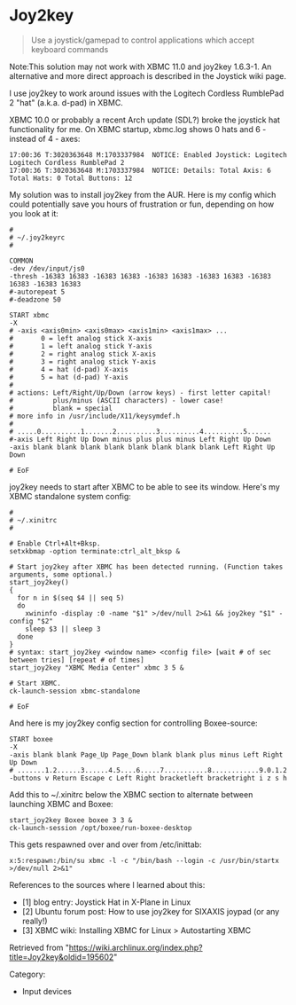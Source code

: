 Joy2key
=======

> Use a joystick/gamepad to control applications which accept keyboard commands

Note:This solution may not work with XBMC 11.0 and joy2key 1.6.3-1. An
alternative and more direct approach is described in the Joystick wiki
page.

  
 I use joy2key to work around issues with the Logitech Cordless
RumblePad 2 "hat" (a.k.a. d-pad) in XBMC.

XBMC 10.0 or probably a recent Arch update (SDL?) broke the joystick hat
functionality for me. On XBMC startup, xbmc.log shows 0 hats and 6 -
instead of 4 - axes:

    17:00:36 T:3020363648 M:1703337984  NOTICE: Enabled Joystick: Logitech Logitech Cordless RumblePad 2
    17:00:36 T:3020363648 M:1703337984  NOTICE: Details: Total Axis: 6 Total Hats: 0 Total Buttons: 12

  
 My solution was to install joy2key from the AUR. Here is my config
which could potentially save you hours of frustration or fun, depending
on how you look at it:

    #
    # ~/.joy2keyrc
    #

    COMMON
    -dev /dev/input/js0
    -thresh -16383 16383 -16383 16383 -16383 16383 -16383 16383 -16383 16383 -16383 16383
    #-autorepeat 5
    #-deadzone 50

    START xbmc
    -X
    # -axis <axis0min> <axis0max> <axis1min> <axis1max> ...
    #       0 = left analog stick X-axis
    #       1 = left analog stick Y-axis
    #       2 = right analog stick X-axis
    #       3 = right analog stick Y-axis
    #       4 = hat (d-pad) X-axis
    #       5 = hat (d-pad) Y-axis
    #
    # actions: Left/Right/Up/Down (arrow keys) - first letter capital!
    #          plus/minus (ASCII characters) - lower case!
    #          blank = special
    # more info in /usr/include/X11/keysymdef.h
    #
    # .....0..........1.......2..........3..........4..........5......
    #-axis Left Right Up Down minus plus plus minus Left Right Up Down
    -axis blank blank blank blank blank blank blank blank Left Right Up Down

    # EoF

  
 joy2key needs to start after XBMC to be able to see its window. Here's
my XBMC standalone system config:

    #
    # ~/.xinitrc
    #

    # Enable Ctrl+Alt+Bksp.
    setxkbmap -option terminate:ctrl_alt_bksp &

    # Start joy2key after XBMC has been detected running. (Function takes arguments, some optional.)
    start_joy2key()
    {
      for n in $(seq $4 || seq 5)
      do
        xwininfo -display :0 -name "$1" >/dev/null 2>&1 && joy2key "$1" -config "$2"
        sleep $3 || sleep 3
      done
    }
    # syntax: start_joy2key <window name> <config file> [wait # of sec between tries] [repeat # of times]
    start_joy2key "XBMC Media Center" xbmc 3 5 &

    # Start XBMC.
    ck-launch-session xbmc-standalone

    # EoF

  
 And here is my joy2key config section for controlling Boxee-source:

    START boxee
    -X
    -axis blank blank Page_Up Page_Down blank blank plus minus Left Right Up Down
    # .......1.2......3......4.5....6.....7...........8............9.0.1.2
    -buttons v Return Escape c Left Right bracketleft bracketright i z s h

  
 Add this to ~/.xinitrc below the XBMC section to alternate between
launching XBMC and Boxee:

    start_joy2key Boxee boxee 3 3 &
    ck-launch-session /opt/boxee/run-boxee-desktop

  
 This gets respawned over and over from /etc/inittab:

    x:5:respawn:/bin/su xbmc -l -c "/bin/bash --login -c /usr/bin/startx >/dev/null 2>&1"

  
 References to the sources where I learned about this:

-   [1] blog entry: Joystick Hat in X-Plane in Linux
-   [2] Ubuntu forum post: How to use joy2key for SIXAXIS joypad (or any
    really!)
-   [3] XBMC wiki: Installing XBMC for Linux > Autostarting XBMC

Retrieved from
"https://wiki.archlinux.org/index.php?title=Joy2key&oldid=195602"

Category:

-   Input devices
